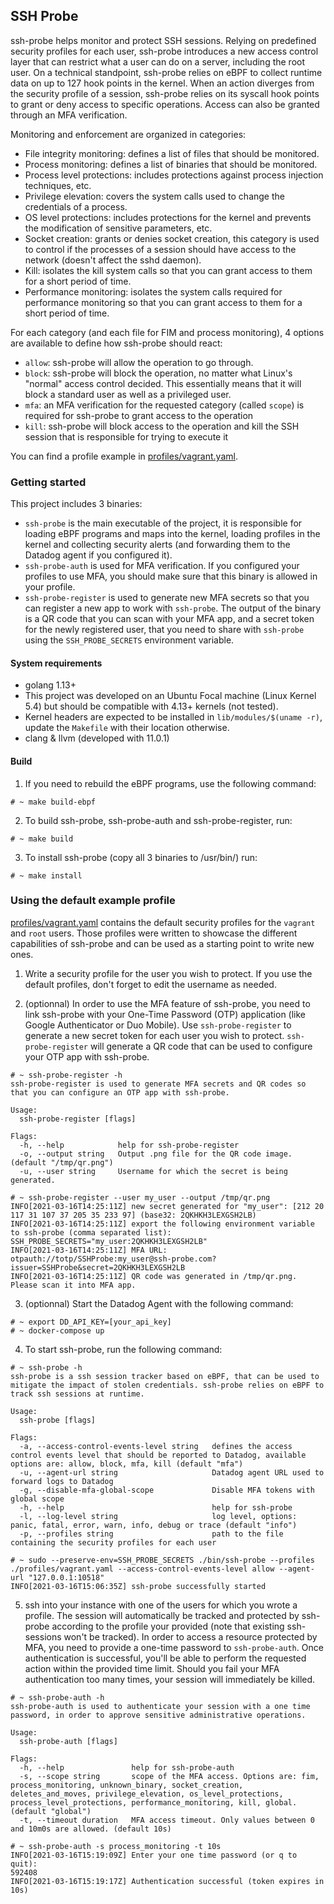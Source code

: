 ## SSH Probe

ssh-probe helps monitor and protect SSH sessions. Relying on predefined security profiles for each user, ssh-probe introduces a new access control layer that can restrict what a user can do on a server, including the root user. On a technical standpoint, ssh-probe relies on eBPF to collect runtime data on up to 127 hook points in the kernel. When an action diverges from the security profile of a session, ssh-probe relies on its syscall hook points to grant or deny access to specific operations. Access can also be granted through an MFA verification.

Monitoring and enforcement are organized in categories:

- File integrity monitoring: defines a list of files that should be monitored.
- Process monitoring: defines a list of binaries that should be monitored.
- Process level protections: includes protections against process injection techniques, etc.
- Privilege elevation: covers the system calls used to change the credentials of a process.
- OS level protections: includes protections for the kernel and prevents the modification of sensitive parameters, etc.
- Socket creation: grants or denies socket creation, this category is used to control if the processes of a session should have access to the network (doesn't affect the sshd daemon).
- Kill: isolates the kill system calls so that you can grant access to them for a short period of time.
- Performance monitoring: isolates the system calls required for performance monitoring so that you can grant access to them for a short period of time.

For each category (and each file for FIM and process monitoring), 4 options are available to define how ssh-probe should react:

- `allow`: ssh-probe will allow the operation to go through.
- `block`: ssh-probe will block the operation, no matter what Linux's "normal" access control decided. This essentially means that it will block a standard user as well as a privileged user.
- `mfa`: an MFA verification for the requested category (called `scope`) is required for ssh-probe to grant access to the operation
- `kill`: ssh-probe will block access to the operation and kill the SSH session that is responsible for trying to execute it

You can find a profile example in [profiles/vagrant.yaml](profiles/vagrant.yaml).

### Getting started

This project includes 3 binaries:

- `ssh-probe` is the main executable of the project, it is responsible for loading eBPF programs and maps into the kernel, loading profiles in the kernel and collecting security alerts (and forwarding them to the Datadog agent if you configured it).
- `ssh-probe-auth` is used for MFA verification. If you configured your profiles to use MFA, you should make sure that this binary is allowed in your profile.
- `ssh-probe-register` is used to generate new MFA secrets so that you can register a new app to work with `ssh-probe`. The output of the binary is a QR code that you can scan with your MFA app, and a secret token for the newly registered user, that you need to share with `ssh-probe` using the `SSH_PROBE_SECRETS` environment variable.

#### System requirements

- golang 1.13+
- This project was developed on an Ubuntu Focal machine (Linux Kernel 5.4) but should be compatible with 4.13+ kernels (not tested).
- Kernel headers are expected to be installed in `lib/modules/$(uname -r)`, update the `Makefile` with their location otherwise.
- clang & llvm (developed with 11.0.1)

#### Build

1) If you need to rebuild the eBPF programs, use the following command:

```shell script
# ~ make build-ebpf
```

2) To build ssh-probe, ssh-probe-auth and ssh-probe-register, run:

```shell script
# ~ make build
```

3) To install ssh-probe (copy all 3 binaries to /usr/bin/) run:
```shell script
# ~ make install
```

### Using the default example profile

[profiles/vagrant.yaml](profiles/vagrant.yaml) contains the default security profiles for the `vagrant` and `root` users. Those profiles were written to showcase the different capabilities of ssh-probe and can be used as a starting point to write new ones.

1) Write a security profile for the user you wish to protect. If you use the default profiles, don't forget to edit the username as needed.

2) (optionnal) In order to use the MFA feature of ssh-probe, you need to link ssh-probe with your One-Time Password (OTP) application (like Google Authenticator or Duo Mobile). Use `ssh-probe-register` to generate a new secret token for each user you wish to protect. `ssh-probe-register` will generate a QR code that can be used to configure your OTP app with ssh-probe.

```shell script
# ~ ssh-probe-register -h
ssh-probe-register is used to generate MFA secrets and QR codes so that you can configure an OTP app with ssh-probe.

Usage:
  ssh-probe-register [flags]

Flags:
  -h, --help            help for ssh-probe-register
  -o, --output string   Output .png file for the QR code image. (default "/tmp/qr.png")
  -u, --user string     Username for which the secret is being generated.
  
# ~ ssh-probe-register --user my_user --output /tmp/qr.png
INFO[2021-03-16T14:25:11Z] new secret generated for "my_user": [212 20 117 31 107 37 205 35 233 97] (base32: 2QKHKH3LEXGSH2LB)
INFO[2021-03-16T14:25:11Z] export the following environment variable to ssh-probe (comma separated list): SSH_PROBE_SECRETS="my_user:2QKHKH3LEXGSH2LB"
INFO[2021-03-16T14:25:11Z] MFA URL: otpauth://totp/SSHProbe:my_user@ssh-probe.com?issuer=SSHProbe&secret=2QKHKH3LEXGSH2LB
INFO[2021-03-16T14:25:11Z] QR code was generated in /tmp/qr.png. Please scan it into MFA app.
```

3) (optionnal) Start the Datadog Agent with the following command:

```shell script
# ~ export DD_API_KEY=[your_api_key]
# ~ docker-compose up
```

4) To start ssh-probe, run the following command:
```shell script
# ~ ssh-probe -h
ssh-probe is a ssh session tracker based on eBPF, that can be used to mitigate the impact of stolen credentials. ssh-probe relies on eBPF to track ssh sessions at runtime.

Usage:
  ssh-probe [flags]

Flags:
  -a, --access-control-events-level string   defines the access control events level that should be reported to Datadog, available options are: allow, block, mfa, kill (default "mfa")
  -u, --agent-url string                     Datadog agent URL used to forward logs to Datadog
  -g, --disable-mfa-global-scope             Disable MFA tokens with global scope
  -h, --help                                 help for ssh-probe
  -l, --log-level string                     log level, options: panic, fatal, error, warn, info, debug or trace (default "info")
  -p, --profiles string                      path to the file containing the security profiles for each user

# ~ sudo --preserve-env=SSH_PROBE_SECRETS ./bin/ssh-probe --profiles ./profiles/vagrant.yaml --access-control-events-level allow --agent-url "127.0.0.1:10518"
INFO[2021-03-16T15:06:35Z] ssh-probe successfully started
```

5) ssh into your instance with one of the users for which you wrote a profile. The session will automatically be tracked and protected by ssh-probe according to the profile your provided (note that existing ssh-sessions won't be tracked). In order to access a resource protected by MFA, you need to provide a one-time password to `ssh-probe-auth`. Once authentication is successful, you'll be able to perform the requested action within the provided time limit. Should you fail your MFA authentication too many times, your session will immediately be killed.

```shell script
# ~ ssh-probe-auth -h
ssh-probe-auth is used to authenticate your session with a one time password, in order to approve sensitive administrative operations.

Usage:
  ssh-probe-auth [flags]

Flags:
  -h, --help               help for ssh-probe-auth
  -s, --scope string       scope of the MFA access. Options are: fim, process_monitoring, unknown_binary, socket_creation, deletes_and_moves, privilege_elevation, os_level_protections, process_level_protections, performance_monitoring, kill, global. (default "global")
  -t, --timeout duration   MFA access timeout. Only values between 0 and 10m0s are allowed. (default 10s)

# ~ ssh-probe-auth -s process_monitoring -t 10s
INFO[2021-03-16T15:19:09Z] Enter your one time password (or q to quit):
592408
INFO[2021-03-16T15:19:17Z] Authentication successful (token expires in 10s)
```
